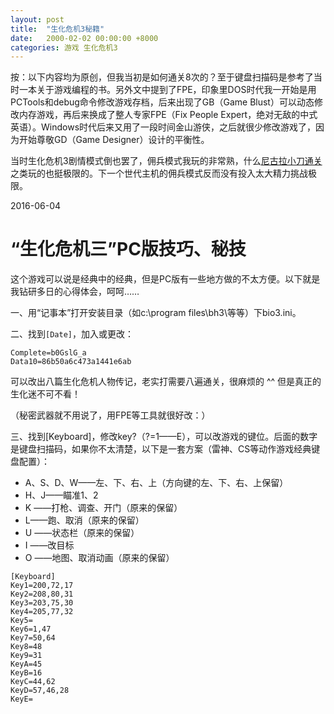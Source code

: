 ```yaml
---
layout: post
title:  "生化危机3秘籍"
date:   2000-02-02 00:00:00 +8000
categories: 游戏 生化危机3
---
```


按：以下内容均为原创，但我当初是如何通关8次的？至于键盘扫描码是参考了当时一本关于游戏编程的书。另外文中提到了FPE，印象里DOS时代我一开始是用PCTools和debug命令修改游戏存档，后来出现了GB（Game Blust）可以动态修改内存游戏，再后来换成了整人专家FPE（Fix People Expert，绝对无敌的中式英语）。Windows时代后来又用了一段时间金山游侠，之后就很少修改游戏了，因为开始尊敬GD（Game Designer）设计的平衡性。

当时生化危机3剧情模式倒也罢了，佣兵模式我玩的非常熟，什么[尼古拉小刀通关](https://www.youtube.com/watch?v=iMiWPJ_nlYs)之类玩的也挺极限的。下一个世代主机的佣兵模式反而没有投入太大精力挑战极限。

2016-06-04

# “生化危机三”PC版技巧、秘技

这个游戏可以说是经典中的经典，但是PC版有一些地方做的不太方便。以下就是我钻研多日的心得体会，呵呵……

一、用“记事本”打开安装目录（如c:\program files\bh3\等等）下bio3.ini。

二、找到`[Date]`，加入或更改：

```
Complete=b0GslG_a
Data10=86b50a6c473a1441e6ab
```

可以改出八篇生化危机人物传记，老实打需要八遍通关，很麻烦的 ^^ 但是真正的生化迷不可不看！

（秘密武器就不用说了，用FPE等工具就很好改：）

三、找到[Keyboard]，修改key?（?=1——E），可以改游戏的键位。后面的数字是键盘扫描码，如果你不太清楚，以下是一套方案（雷神、CS等动作游戏经典键盘配置）：

- A、S、D、W——左、下、右、上（方向键的左、下、右、上保留）
- H、J——瞄准1、2
- K ——打枪、调查、开门（原来的保留）
- L——跑、取消（原来的保留）
- U ——状态栏（原来的保留）
- I ——改目标
- O ——地图、取消动画（原来的保留）

```
[Keyboard]
Key1=200,72,17
Key2=208,80,31
Key3=203,75,30
Key4=205,77,32
Key5=
Key6=1,47
Key7=50,64
Key8=48
Key9=31
KeyA=45
KeyB=16
KeyC=44,62
KeyD=57,46,28
KeyE=
```